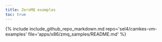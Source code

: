 ```yaml
---
title: ZeroMQ examples
toc: true
---
```


{% include include_github_repo_markdown.md repo='sel4/camkes-vm-examples' file='apps/x86/zmq_samples/README.md' %}
